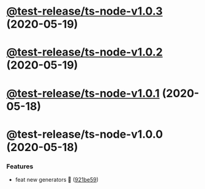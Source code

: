 # [@test-release/ts-node-v1.0.3](https://github.com/developer239/test-release/compare/@test-release/ts-node-v1.0.2...@test-release/ts-node-v1.0.3) (2020-05-19)

# [@test-release/ts-node-v1.0.2](https://github.com/developer239/test-release/compare/@test-release/ts-node-v1.0.1...@test-release/ts-node-v1.0.2) (2020-05-19)

# [@test-release/ts-node-v1.0.1](https://github.com/developer239/test-release/compare/@test-release/ts-node-v1.0.0...@test-release/ts-node-v1.0.1) (2020-05-18)

# @test-release/ts-node-v1.0.0 (2020-05-18)


### Features

* feat new generators 🚀 ([921be59](https://github.com/developer239/test-release/commit/921be594daa33c441152bedeadd92f62c386b32a))
